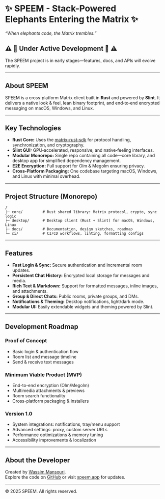 # ✨ SPEEM - Stack-Powered Elephants Entering the Matrix ✨  
*“When elephants code, the Matrix trembles.”*  

## ⚠️ 🚧 Under Active Development 🚧 ⚠️
The SPEEM project is in early stages—features, docs, and APIs will evolve rapidly.

---

## About SPEEM
SPEEM is a cross‑platform Matrix client built in **Rust** and powered by **Slint**. It delivers a native look & feel, lean binary footprint, and end‑to‑end encrypted messaging on macOS, Windows, and Linux.

---

## Key Technologies
- **Rust Core:** Uses the [matrix-rust-sdk](https://github.com/matrix-org/matrix-rust-sdk) for protocol handling, synchronization, and cryptography.
- **Slint GUI:** GPU‑accelerated, responsive, and native‑feeling interfaces.
- **Modular Monorepo:** Single repo containing all code—core library, and desktop app for simplified dependency management.
- **E2E Encryption:** Full support for Olm & Megolm ensuring privacy.
- **Cross‑Platform Packaging:** One codebase targeting macOS, Windows, and Linux with minimal overhead.

---

## Project Structure (Monorepo)
```
/  
├─ core/         # Rust shared library: Matrix protocol, crypto, sync logic
├─ desktop/      # Desktop client (Rust + Slint) for macOS, Windows, Linux
├─ docs/         # Documentation, design sketches, roadmap
└─ ci/           # CI/CD workflows, linting, formatting configs
```

---

## Features
- **Fast Login & Sync:** Secure authentication and incremental room updates.
- **Persistent Chat History:** Encrypted local storage for messages and media.
- **Rich Text & Markdown:** Support for formatted messages, inline images, and attachments.
- **Group & Direct Chats:** Public rooms, private groups, and DMs.
- **Notifications & Theming:** Desktop notifications, light/dark mode.
- **Modular UI:** Easily extendable widgets and theming powered by Slint.

---

## Development Roadmap

### Proof of Concept
- Basic login & authentication flow
- Room list and message timeline
- Send & receive text messages

### Minimum Viable Product (MVP)
- End-to-end encryption (Olm/Megolm)
- Multimedia attachments & previews
- Room search functionality
- Cross-platform packaging & installers

### Version 1.0
- System integrations: notifications, tray/menu support
- Advanced settings: proxy, custom server URLs
- Performance optimizations & memory tuning
- Accessibility improvements & localization

---

## About the Developer
Created by [Wassim Mansouri](https://wassimans.com).  
Explore the code on [GitHub](https://github.com/speemapp) or visit [speem.app](https://speem.app) for updates.

---

© 2025 SPEEM. All rights reserved.
